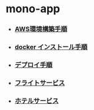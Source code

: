 # mono-app

- ### [AWS環境構築手順](docs/manual/aws環境構築手順.md)
- ### [docker インストール手順](https://qiita.com/SoftThink/items/09a35e9cf5989fbc3481)
- ### [デプロイ手順](docs/manual/デプロイ手順.md)
- ### [フライトサービス](https://github.com/zhongtaoaki/mono-flight)
- ### [ホテルサービス](https://github.com/zhongtaoaki/mono-hotel)
